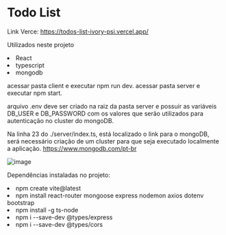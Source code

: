 # Todo List

Link Verce: https://todos-list-ivory-psi.vercel.app/

Utilizados neste projeto 
<li>
  React
</li>
<li>
  typescript
</li>
<li>
  mongodb
</li>

acessar pasta client e executar npm run dev.
acessar pasta server e executar npm start.

arquivo .env deve ser criado na raiz da pasta server e possuir as variáveis DB_USER e DB_PASSWORD com os valores que serão utilizados para autenticação no cluster do mongoDB.

Na linha 23 do ./server/index.ts, está localizado o link para o mongoDB, será necessário criação de um cluster para que seja executado localmente a aplicação. 
https://www.mongodb.com/pt-br


![image](https://github.com/user-attachments/assets/7c3d7912-1c3a-4fdd-8294-26ebe7f5196a)

Dependências instaladas no projeto:
<li>npm create vite@latest </li>
<li>npm install react-router mongoose express nodemon axios dotenv bootstrap
</li>
<li>npm install -g ts-node
</li>
<li>npm i --save-dev @types/express
</li>
<li>npm i --save-dev @types/cors</li>


